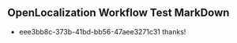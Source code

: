 ## OpenLocalization Workflow Test MarkDown
* eee3bb8c-373b-41bd-bb56-47aee3271c31 thanks!

<!--HONumber=Aug16_HO1-->


